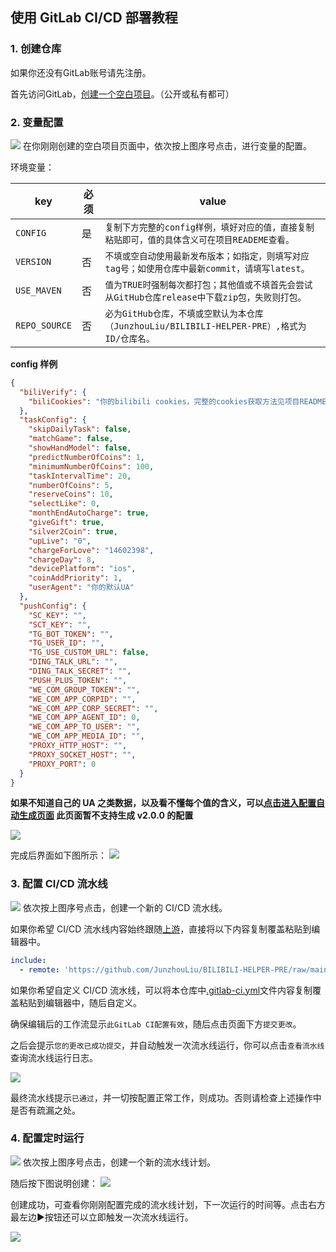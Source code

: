 ## 使用 GitLab CI/CD 部署教程

### 1. 创建仓库

如果你还没有GitLab账号请先注册。

首先访问GitLab，[创建一个空白项目](https://gitlab.com/projects/new#blank_project)。（公开或私有都可）

### 2. 变量配置

![](IMG/gitlab/1.png)
在你刚刚创建的空白项目页面中，依次按上图序号点击，进行变量的配置。

环境变量：

|      key      | 必须 |                                         value                                           |
| ------------- | ---- | --------------------------------------------------------------------------------------- |
|   `CONFIG`    |  是  | `复制下方完整的config样例，填好对应的值，直接复制粘贴即可，值的具体含义可在项目READEME查看。`  |
|   `VERSION`   |  否  | `不填或空自动使用最新发布版本；如指定，则填写对应tag号；如使用仓库中最新commit，请填写latest。` |
|  `USE_MAVEN`  |  否  | `值为TRUE时强制每次都打包；其他值或不填首先会尝试从GitHub仓库release中下载zip包，失败则打包。` |
| `REPO_SOURCE` |  否  | `必为GitHub仓库，不填或空默认为本仓库（JunzhouLiu/BILIBILI-HELPER-PRE）,格式为 ID/仓库名。`  |

**config 样例**

```json
{
  "biliVerify": {
    "biliCookies": "你的bilibili cookies，完整的cookies获取方法见项目README"
  },
  "taskConfig": {
    "skipDailyTask": false,
    "matchGame": false,
    "showHandModel": false,
    "predictNumberOfCoins": 1,
    "minimumNumberOfCoins": 100,
    "taskIntervalTime": 20,
    "numberOfCoins": 5,
    "reserveCoins": 10,
    "selectLike": 0,
    "monthEndAutoCharge": true,
    "giveGift": true,
    "silver2Coin": true,
    "upLive": "0",
    "chargeForLove": "14602398",
    "chargeDay": 8,
    "devicePlatform": "ios",
    "coinAddPriority": 1,
    "userAgent": "你的默认UA"
  },
  "pushConfig": {
    "SC_KEY": "",
    "SCT_KEY": "",
    "TG_BOT_TOKEN": "",
    "TG_USER_ID": "",
    "TG_USE_CUSTOM_URL": false,
    "DING_TALK_URL": "",
    "DING_TALK_SECRET": "",
    "PUSH_PLUS_TOKEN": "",
    "WE_COM_GROUP_TOKEN": "",
    "WE_COM_APP_CORPID": "",
    "WE_COM_APP_CORP_SECRET": "",
    "WE_COM_APP_AGENT_ID": 0,
    "WE_COM_APP_TO_USER": "",
    "WE_COM_APP_MEDIA_ID": "",
    "PROXY_HTTP_HOST": "",
    "PROXY_SOCKET_HOST": "",
    "PROXY_PORT": 0
  }
}
```

**如果不知道自己的 UA 之类数据，以及看不懂每个值的含义，可以[点击进入配置自动生成页面](https://utils.misec.top/index) 此页面暂不支持生成 v2.0.0 的配置**

![](IMG/gitlab/2.png)

完成后界面如下图所示：
![](IMG/gitlab/3.png)

### 3. 配置 CI/CD 流水线

![](IMG/gitlab/0.png)
依次按上图序号点击，创建一个新的 CI/CD 流水线。

如果你希望 CI/CD 流水线内容始终跟随[上游](https://github.com/JunzhouLiu/BILIBILI-HELPER-PRE)，直接将以下内容复制覆盖粘贴到编辑器中。

```yaml
include:
  - remote: 'https://github.com/JunzhouLiu/BILIBILI-HELPER-PRE/raw/main/.gitlab-ci.yml'
```

如果你希望自定义 CI/CD 流水线，可以将本仓库中[.gitlab-ci.yml](https://github.com/JunzhouLiu/BILIBILI-HELPER-PRE/blob/main/.gitlab-ci.yml)文件内容复制覆盖粘贴到编辑器中，随后自定义。

确保编辑后的工作流显示`此GitLab CI配置有效`，随后点击页面下方`提交更改`。

之后会提示`您的更改已成功提交`，并自动触发一次流水线运行，你可以点击`查看流水线`查询流水线运行日志。

![](IMG/gitlab/4.png)

最终流水线提示`已通过`，并一切按配置正常工作，则成功。否则请检查上述操作中是否有疏漏之处。

### 4. 配置定时运行

![](IMG/gitlab/5.png)
依次按上图序号点击，创建一个新的流水线计划。

随后按下图说明创建：
![](IMG/gitlab/6.png)

创建成功，可查看你刚刚配置完成的流水线计划，下一次运行的时间等。点击右方最左边▶️按钮还可以立即触发一次流水线运行。

![](IMG/gitlab/7.png)
